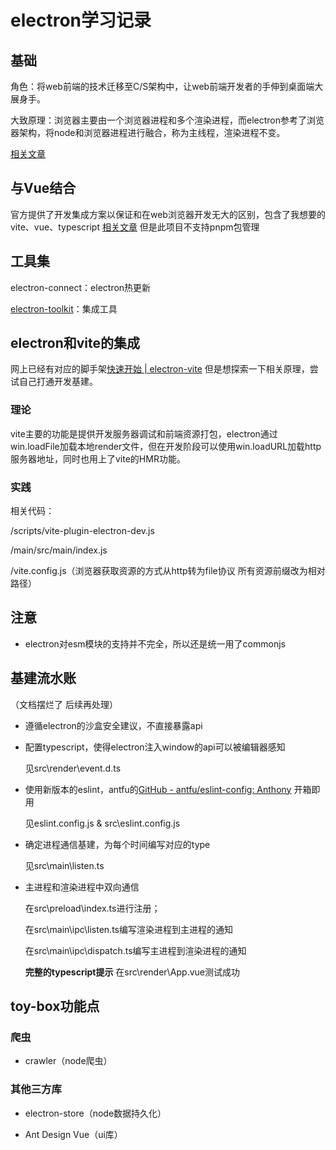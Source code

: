 # electron学习记录

## 基础

角色：将web前端的技术迁移至C/S架构中，让web前端开发者的手伸到桌面端大展身手。

大致原理：浏览器主要由一个浏览器进程和多个渲染进程，而electron参考了浏览器架构，将node和浏览器进程进行融合，称为主线程，渲染进程不变。

[相关文章](https://juejin.cn/post/7103337772424888356)

## 与Vue结合

官方提供了开发集成方案以保证和在web浏览器开发无大的区别，包含了我想要的vite、vue、typescript [相关文章](https://www.electronforge.io/config/makers) 但是此项目不支持pnpm包管理

## 工具集

electron-connect：electron热更新

[electron-toolkit](https://github.com/alex8088/electron-toolkit/tree/master)：集成工具

## electron和vite的集成

网上已经有对应的脚手架[快速开始 | electron-vite](https://cn.electron-vite.org/guide/) 但是想探索一下相关原理，尝试自己打通开发基建。

### 理论

vite主要的功能是提供开发服务器调试和前端资源打包，electron通过win.loadFile加载本地render文件，但在开发阶段可以使用win.loadURL加载http服务器地址，同时也用上了vite的HMR功能。

### 实践

相关代码：

/scripts/vite-plugin-electron-dev.js

/main/src/main/index.js

/vite.config.js（浏览器获取资源的方式从http转为file协议 所有资源前缀改为相对路径）

## 注意

* electron对esm模块的支持并不完全，所以还是统一用了commonjs

## 基建流水账

（文档摆烂了 后续再处理）

* 遵循electron的沙盒安全建议，不直接暴露api

* 配置typescript，使得electron注入window的api可以被编辑器感知

  见src\render\event.d.ts

* 使用新版本的eslint，antfu的[GitHub - antfu/eslint-config: Anthony](https://github.com/antfu/eslint-config) 开箱即用

  见eslint.config.js & src\eslint.config.js

* 确定进程通信基建，为每个时间编写对应的type

  见src\main\listen.ts

* 主进程和渲染进程中双向通信

  在src\preload\index.ts进行注册；

  在src\main\ipc\listen.ts编写渲染进程到主进程的通知

  在src\main\ipc\dispatch.ts编写主进程到渲染进程的通知

  **完整的typescript提示** 在src\render\App.vue测试成功

## toy-box功能点

### 爬虫

* crawler（node爬虫）

### 其他三方库

* electron-store（node数据持久化）

* Ant Design Vue（ui库）
